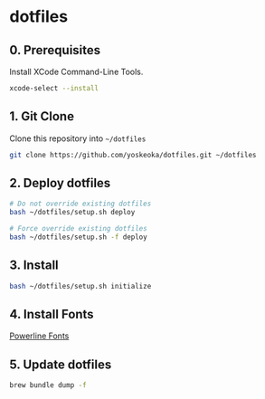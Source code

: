# dotfiles

## 0. Prerequisites

Install XCode Command-Line Tools.

```sh
xcode-select --install
```

## 1. Git Clone

Clone this repository into `~/dotfiles`

```sh
git clone https://github.com/yoskeoka/dotfiles.git ~/dotfiles
```

## 2. Deploy dotfiles

```sh
# Do not override existing dotfiles
bash ~/dotfiles/setup.sh deploy

# Force override existing dotfiles
bash ~/dotfiles/setup.sh -f deploy
```

## 3. Install

```sh
bash ~/dotfiles/setup.sh initialize
```

## 4. Install Fonts

[Powerline Fonts](https://github.com/powerline/fonts)

## 5. Update dotfiles

```sh
brew bundle dump -f
```
